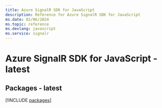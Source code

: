 ```yaml
---
title: Azure SignalR SDK for JavaScript
description: Reference for Azure SignalR SDK for JavaScript
ms.date: 02/06/2024
ms.topic: reference
ms.devlang: javascript
ms.service: signalr
---
```

# Azure SignalR SDK for JavaScript - latest
## Packages - latest
[!INCLUDE [packages](signalr-index.md)]